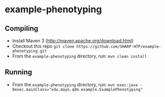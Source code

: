 example-phenotyping
===================

Compiling
---------
* Install Maven 3 (http://maven.apache.org/download.html)  
* Checkout this repo `git clone https://github.com/SHARP-HTP/example-phenotyping.git`
* From the `example-phenotyping` directory, run: `mvn clean install`

Running
---------
* From the `example-phenotyping` directory, run: `mvn exec:java -Dexec.mainClass="edu.mayo.qdm.example.ExamplePhenotyping"`
